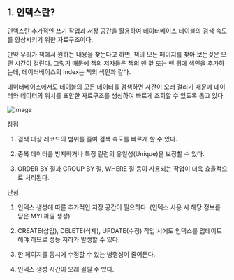 ## 1. 인덱스란?
인덱스란 추가적인 쓰기 작업과 저장 공간을 활용하여 데이터베이스 테이블의 검색 속도를 향상시키기 위한 자료구조이다.

만약 우리가 책에서 원하는 내용을 찾는다고 하면, 책의 모든 페이지를 찾아 보는것은 오랜 시간이 걸린다. 그렇기 때문에 책의 저자들은 책의 맨 앞 또는 맨 뒤에 색인을 추가하는데, 데이터베이스의 index는 책의 색인과 같다.

데이터베이스에서도 테이블의 모든 데이터를 검색하면 시간이 오래 걸리기 때문에 데이터와 데이터의 위치를 포함한 자료구조를 생성하여 빠르게 조회할 수 있도록 돕고 있다.

![image](https://github.com/DAU-FAIRDAY-TEAM6/POISON_Docs/assets/97269799/52cbfbe1-51c1-43d0-b5b8-9bfd8224b6e1)


장점 
1. 검색 대상 레코드의 범위를 줄여 검색 속도를 빠르게 할 수 있다.

2. 중복 데이터를 방지하거나 특정 컬럼의 유일성(Unique)을 보장할 수 있다.

3. ORDER BY 절과 GROUP BY 절, WHERE 절 등이 사용되는 작업이 더욱 효율적으로 처리된다.

 

단점
1. 인덱스 생성에 따른 추가적인 저장 공간이 필요하다. (인덱스 사용 시 해당 정보를 담은 MYI 파일 생성)

2. CREATE(삽입), DELETE(삭제), UPDATE(수정) 작업 시에도 인덱스를 업데이트해야 하므로 성능 저하가  발생할 수 있다.

3. 한 페이지를 동시에 수정할 수 있는 병행성이 줄어든다.

4. 인덱스 생성 시간이 오래 걸릴 수 있다. 
